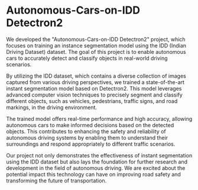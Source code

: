 # Autonomous-Cars-on-IDD Detectron2
We developed the "Autonomous-Cars-on-IDD Detectron2" project, which focuses on training an instance segmentation model using the IDD (Indian Driving Dataset)
dataset. The goal of this project is to enable autonomous cars to accurately detect and classify objects in real-world driving scenarios.

By utilizing the IDD dataset, which contains a diverse collection of images captured from various driving perspectives, we trained a state-of-the-art instant
segmentation model based on Detectron2. This model leverages advanced computer vision techniques to precisely segment and classify different objects, such as
vehicles, pedestrians, traffic signs, and road markings, in the driving environment.

The trained model offers real-time performance and high accuracy, allowing autonomous cars to make informed decisions based on the detected objects. This contributes
to enhancing the safety and reliability of autonomous driving systems by enabling them to understand their surroundings and respond appropriately to different
traffic scenarios.

Our project not only demonstrates the effectiveness of instant segmentation using the IDD dataset but also lays the foundation for further research and development
in the field of autonomous driving. We are excited about the potential impact this technology can have on improving road safety and transforming the future of
transportation.
